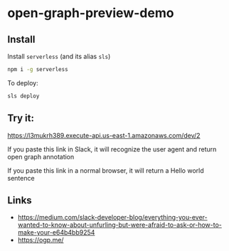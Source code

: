 # open-graph-preview-demo

## Install

Install `serverless` (and its alias `sls`)

```bash
npm i -g serverless
```

To deploy:

```bash
sls deploy
```

## Try it:

https://l3mukrh389.execute-api.us-east-1.amazonaws.com/dev/2

If you paste this link in Slack, it will recognize the user agent and return open graph annotation

If you paste this link in a normal browser, it will return a Hello world sentence

## Links

- https://medium.com/slack-developer-blog/everything-you-ever-wanted-to-know-about-unfurling-but-were-afraid-to-ask-or-how-to-make-your-e64b4bb9254
- https://ogp.me/
